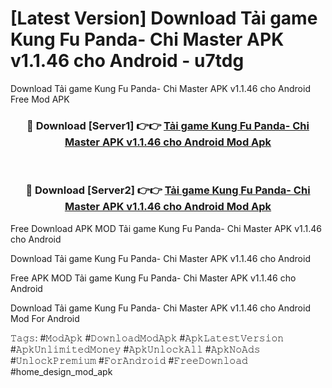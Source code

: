 # [Latest Version] Download Tải game Kung Fu Panda- Chi Master APK v1.1.46 cho Android - u7tdg

Download Tải game Kung Fu Panda- Chi Master APK v1.1.46 cho Android Free Mod APK

<div align="center">
<h3>🔴 Download [Server1] 👉👉 <a href="https://apk-comot.site?title=Tải_game_Kung_Fu_Panda-_Chi_Master_APK_v1.1.46_cho_Android">Tải game Kung Fu Panda- Chi Master APK v1.1.46 cho Android Mod Apk</a></h3><br>

<h3>🔴 Download [Server2] 👉👉 <a href="https://apk-comot.site?title=Tải_game_Kung_Fu_Panda-_Chi_Master_APK_v1.1.46_cho_Android">Tải game Kung Fu Panda- Chi Master APK v1.1.46 cho Android Mod Apk</a></h3>
</div>


Free Download APK MOD Tải game Kung Fu Panda- Chi Master APK v1.1.46 cho Android

Download Tải game Kung Fu Panda- Chi Master APK v1.1.46 cho Android 

Free APK MOD Tải game Kung Fu Panda- Chi Master APK v1.1.46 cho Android 

Download Tải game Kung Fu Panda- Chi Master APK v1.1.46 cho Android Mod For Android

𝚃𝚊𝚐𝚜: #𝙼𝚘𝚍𝙰𝚙𝚔 #𝙳𝚘𝚠𝚗𝚕𝚘𝚊𝚍𝙼𝚘𝚍𝙰𝚙𝚔 #𝙰𝚙𝚔𝙻𝚊𝚝𝚎𝚜𝚝𝚅𝚎𝚛𝚜𝚒𝚘𝚗 #𝙰𝚙𝚔𝚄𝚗𝚕𝚒𝚖𝚒𝚝𝚎𝚍𝙼𝚘𝚗𝚎𝚢 #𝙰𝚙𝚔𝚄𝚗𝚕𝚘𝚌𝚔𝙰𝚕𝚕 #𝙰𝚙𝚔𝙽𝚘𝙰𝚍𝚜 #𝚄𝚗𝚕𝚘𝚌𝚔𝙿𝚛𝚎𝚖𝚒𝚞𝚖 #𝙵𝚘𝚛𝙰𝚗𝚍𝚛𝚘𝚒𝚍 #𝙵𝚛𝚎𝚎𝙳𝚘𝚠𝚗𝚕𝚘𝚊𝚍 #home_design_mod_apk